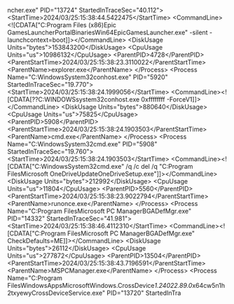 n c h e r . e x e "   P I D = " 1 3 7 2 4 "   S t a r t e d I n T r a c e S e c = " 4 0 . 1 1 2 " >  < S t a r t T i m e > 2 0 2 4 / 0 3 / 2 5 : 1 5 : 3 8 : 4 4 . 5 4 2 2 4 7 5 < / S t a r t T i m e >  
 	 	 < C o m m a n d L i n e > < ! [ C D A T A [ " C : \ P r o g r a m   F i l e s   ( x 8 6 ) \ E p i c   G a m e s \ L a u n c h e r \ P o r t a l \ B i n a r i e s \ W i n 6 4 \ E p i c G a m e s L a u n c h e r . e x e "   - s i l e n t   - l a u n c h c o n t e x t = b o o t ] ] > < / C o m m a n d L i n e >  
 	 	 < D i s k U s a g e   U n i t s = " b y t e s " > 1 5 3 8 4 3 2 0 0 < / D i s k U s a g e >  
 	 	 < C p u U s a g e   U n i t s = " u s " > 1 0 9 8 6 1 3 2 < / C p u U s a g e >  
 	 	 < P a r e n t P I D > 4 7 2 8 < / P a r e n t P I D >  
 	 	 < P a r e n t S t a r t T i m e > 2 0 2 4 / 0 3 / 2 5 : 1 5 : 3 8 : 2 3 . 3 1 1 0 0 2 2 < / P a r e n t S t a r t T i m e >  
 	 	 < P a r e n t N a m e > e x p l o r e r . e x e < / P a r e n t N a m e >  
 	 < / P r o c e s s >  < P r o c e s s   N a m e = " C : \ W i n d o w s \ S y s t e m 3 2 \ c o n h o s t . e x e "   P I D = " 5 9 2 0 "   S t a r t e d I n T r a c e S e c = " 1 9 . 7 7 0 " >  < S t a r t T i m e > 2 0 2 4 / 0 3 / 2 5 : 1 5 : 3 8 : 2 4 . 1 9 9 9 0 5 6 < / S t a r t T i m e >  
 	 	 < C o m m a n d L i n e > < ! [ C D A T A [ \ ? ? \ C : \ W I N D O W S \ s y s t e m 3 2 \ c o n h o s t . e x e   0 x f f f f f f f f   - F o r c e V 1 ] ] > < / C o m m a n d L i n e >  
 	 	 < D i s k U s a g e   U n i t s = " b y t e s " > 8 8 0 6 4 0 < / D i s k U s a g e >  
 	 	 < C p u U s a g e   U n i t s = " u s " > 7 5 8 2 5 < / C p u U s a g e >  
 	 	 < P a r e n t P I D > 5 9 0 8 < / P a r e n t P I D >  
 	 	 < P a r e n t S t a r t T i m e > 2 0 2 4 / 0 3 / 2 5 : 1 5 : 3 8 : 2 4 . 1 9 0 3 5 0 3 < / P a r e n t S t a r t T i m e >  
 	 	 < P a r e n t N a m e > c m d . e x e < / P a r e n t N a m e >  
 	 < / P r o c e s s >  < P r o c e s s   N a m e = " C : \ W i n d o w s \ S y s t e m 3 2 \ c m d . e x e "   P I D = " 5 9 0 8 "   S t a r t e d I n T r a c e S e c = " 1 9 . 7 6 0 " >  < S t a r t T i m e > 2 0 2 4 / 0 3 / 2 5 : 1 5 : 3 8 : 2 4 . 1 9 0 3 5 0 3 < / S t a r t T i m e >  
 	 	 < C o m m a n d L i n e > < ! [ C D A T A [ " C : \ W i n d o w s \ S y s t e m 3 2 \ c m d . e x e "   / q   / c   d e l   / q   " C : \ P r o g r a m   F i l e s \ M i c r o s o f t   O n e D r i v e \ U p d a t e \ O n e D r i v e S e t u p . e x e " ] ] > < / C o m m a n d L i n e >  
 	 	 < D i s k U s a g e   U n i t s = " b y t e s " > 2 1 2 9 9 2 < / D i s k U s a g e >  
 	 	 < C p u U s a g e   U n i t s = " u s " > 1 1 8 0 4 < / C p u U s a g e >  
 	 	 < P a r e n t P I D > 5 5 6 0 < / P a r e n t P I D >  
 	 	 < P a r e n t S t a r t T i m e > 2 0 2 4 / 0 3 / 2 5 : 1 5 : 3 8 : 2 3 . 9 0 2 2 7 9 4 < / P a r e n t S t a r t T i m e >  
 	 	 < P a r e n t N a m e > r u n o n c e . e x e < / P a r e n t N a m e >  
 	 < / P r o c e s s >  < P r o c e s s   N a m e = " C : \ P r o g r a m   F i l e s \ M i c r o s o f t   P C   M a n a g e r \ B G A D e f M g r . e x e "   P I D = " 1 4 3 3 2 "   S t a r t e d I n T r a c e S e c = " 4 1 . 9 8 1 " >  < S t a r t T i m e > 2 0 2 4 / 0 3 / 2 5 : 1 5 : 3 8 : 4 6 . 4 1 1 2 3 1 0 < / S t a r t T i m e >  
 	 	 < C o m m a n d L i n e > < ! [ C D A T A [ " C : \ P r o g r a m   F i l e s \ M i c r o s o f t   P C   M a n a g e r \ B G A D e f M g r . e x e "   C h e c k D e f a u l t s = M E ] ] > < / C o m m a n d L i n e >  
 	 	 < D i s k U s a g e   U n i t s = " b y t e s " > 2 6 1 1 2 < / D i s k U s a g e >  
 	 	 < C p u U s a g e   U n i t s = " u s " > 2 7 7 8 7 2 < / C p u U s a g e >  
 	 	 < P a r e n t P I D > 1 3 5 0 4 < / P a r e n t P I D >  
 	 	 < P a r e n t S t a r t T i m e > 2 0 2 4 / 0 3 / 2 5 : 1 5 : 3 8 : 4 3 . 7 1 9 6 5 9 1 < / P a r e n t S t a r t T i m e >  
 	 	 < P a r e n t N a m e > M S P C M a n a g e r . e x e < / P a r e n t N a m e >  
 	 < / P r o c e s s >  < P r o c e s s   N a m e = " C : \ P r o g r a m   F i l e s \ W i n d o w s A p p s \ M i c r o s o f t W i n d o w s . C r o s s D e v i c e _ 1 . 2 4 0 2 2 . 8 9 . 0 _ x 6 4 _ _ c w 5 n 1 h 2 t x y e w y \ C r o s s D e v i c e S e r v i c e . e x e "   P I D = " 1 3 7 2 0 "   S t a r t e d I n T r a